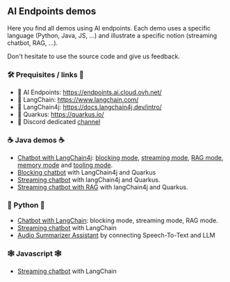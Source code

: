 ## AI Endpoints demos

Here you find all demos using AI endpoints.
Each demo uses a specific language (Python, Java, JS, ...) and illustrate a specific notion (streaming chatbot, RAG, ...).

Don't hesitate to use the source code and give us feedback.

### 🛠️ Prequisites / links 🔗

 - 🔗 AI Endpoints: https://endpoints.ai.cloud.ovh.net/
 - 🔗 LangChain: https://www.langchain.com/
 - 🔗 LangChain4j: https://docs.langchain4j.dev/intro/
 - 🔗 Quarkus: https://quarkus.io/
 - 💬 Discord dedicated [channel](https://discord.com/channels/850031577277792286/1217892323640344626)

### ☕️ Java demos ☕️

  - [Chatbot with LangChain4j](./java-langchain4j-chatbot/): [blocking mode](./java-langchain4j-chatbot/src/main/java/com/ovhcloud/examples/aiendpoints/BlockingChatbot.java), [streaming mode](./java-langchain4j-chatbot/src/main/java/com/ovhcloud/examples/aiendpoints/StreamingChatbot.java), [RAG mode](./java-langchain4j-chatbot/src/main/java/com/ovhcloud/examples/aiendpoints/RAGStreamingChatbot.java), [memory mode](./java-langchain4j-chatbot/src/main/java/com/ovhcloud/examples/aiendpoints/MemoryStreamingChatbot.java) and [tooling mode](./java-langchain4j-chatbot/src/main/java/com/ovhcloud/examples/aiendpoints/ChatbotWithTools.java).
  - [Blocking chatbot](./quarkus-langchain4j/) with LangChain4j and Quarkus
  - [Streaming chatbot](./quarkus-langchain4j-streaming/) with langChain4j and Quarkus.
  - [Streaming chatbot with RAG](./quarkus-langchain4j-rag/) with langChain4j and Quarkus.

### 🐍 Python 🐍

  - [Chatbot with LangChain](./python-langchain-chatbot/): blocking mode, streaming mode, RAG mode.
  - [Streaming chatbot](./python-langchain-chatbot/) with LangChain
  - [Audio Summarizer Assistant](./audio-summarizer-assistant/) by connecting Speech-To-Text and LLM

### 🕸️ Javascript 🕸️

  - [Streaming chatbot](./js-langchain-chatbot/) with LangChain
